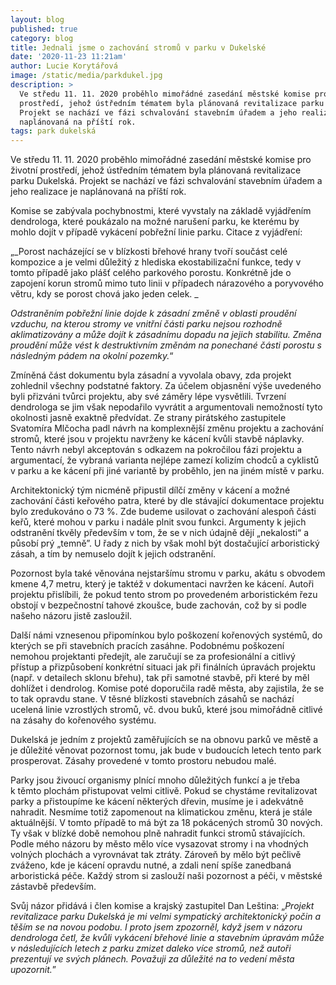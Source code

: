 ```yaml
---
layout: blog
published: true
category: blog
title: Jednali jsme o zachování stromů v parku v Dukelské
date: '2020-11-23 11:21am'
author: Lucie Korytářová
image: /static/media/parkdukel.jpg
description: >
  Ve středu 11. 11. 2020 proběhlo mimořádné zasedání městské komise pro životní
  prostředí, jehož ústředním tématem byla plánovaná revitalizace parku Dukelská.
  Projekt se nachází ve fázi schvalování stavebním úřadem a jeho realizace je
  naplánovaná na příští rok.
tags: park dukelská
---
```

Ve středu 11. 11. 2020 proběhlo mimořádné zasedání městské komise pro životní prostředí, jehož ústředním tématem byla plánovaná revitalizace parku Dukelská. Projekt se nachází ve fázi schvalování stavebním úřadem a jeho realizace je naplánovaná na příští rok.

Komise se zabývala pochybnostmi, které vyvstaly na základě vyjádřením dendrologa, které poukázalo na možné narušení parku, ke kterému by mohlo dojít v případě vykácení pobřežní linie parku. Citace z vyjádření:

„_Porost nacházející se v blízkosti břehové hrany tvoří součást celé kompozice a je velmi důležitý z hlediska ekostabilizační funkce, tedy v tomto případě jako plášť celého parkového porostu. Konkrétně jde o zapojení korun stromů mimo tuto linii v případech nárazového a poryvového větru, kdy se porost chová jako jeden celek._

_Odstraněním pobřežní linie dojde k zásadní změně v oblasti proudění vzduchu, na kterou stromy ve vnitřní části parku nejsou rozhodně aklimatizovány a může dojít k zásadnímu dopadu na jejich stabilitu. Změna proudění může vést k destruktivním změnám na ponechané části porostu s následným pádem na okolní pozemky._“

Zmíněná část dokumentu byla zásadní a vyvolala obavy, zda projekt zohlednil všechny podstatné faktory. Za účelem objasnění výše uvedeného byli přizváni tvůrci projektu, aby své záměry lépe vysvětlili. Tvrzení dendrologa se jim však nepodařilo vyvrátit a argumentovali nemožností tyto okolnosti jasně exaktně předvídat. Ze strany pirátského zastupitele Svatomíra Mlčocha padl návrh na komplexnější změnu projektu a zachování stromů, které jsou v projektu navrženy ke kácení kvůli stavbě náplavky. Tento návrh nebyl akceptován s odkazem na pokročilou fázi projektu a argumentací, že vybraná varianta nejlépe zamezí kolizím chodců a cyklistů v parku a ke kácení při jiné variantě by proběhlo, jen na jiném místě v parku.

Architektonický tým nicméně připustil dílčí změny v kácení a možné zachování části keřového patra, které by dle stávající dokumentace projektu bylo zredukováno o 73 %. Zde budeme usilovat o zachování alespoň části keřů, které mohou v parku i nadále plnit svou funkci. Argumenty k jejich odstranění tkvěly především v tom, že se v nich údajně dějí „nekalosti“ a působí prý „temně”. U řady z nich by však mohl být dostačující arboristický zásah, a tím by nemuselo dojít k jejich odstranění.

Pozornost byla také věnována nejstaršímu stromu v parku, akátu s obvodem kmene 4,7 metru, který je taktéž v dokumentaci navržen ke kácení. Autoři projektu přislíbili, že pokud tento strom po provedeném arboristickém řezu obstojí v bezpečnostní tahové zkoušce, bude zachován, což by si podle našeho názoru jistě zasloužil.

Další námi vznesenou připomínkou bylo poškození kořenových systémů, do kterých se při stavebních pracích zasáhne. Podobnému poškození nemohou projektanti předejít, ale zaručují se za profesionální a citlivý přístup a přizpůsobení konkrétní situaci jak při finálních úpravách projektu (např. v detailech sklonu břehu), tak při samotné stavbě, při které by měl dohlížet i dendrolog. Komise poté doporučila radě města, aby zajistila, že se to tak opravdu stane. V těsné blízkosti stavebních zásahů se nachází ucelená linie vzrostlých stromů, vč. dvou buků, které jsou mimořádně citlivé na zásahy do kořenového systému.

Dukelská je jedním z projektů zaměřujících se na obnovu parků ve městě a je důležité věnovat pozornost tomu, jak bude v budoucích letech tento park prosperovat. Zásahy provedené v tomto prostoru nebudou malé.

Parky jsou živoucí organismy plnící mnoho důležitých funkcí a je třeba k těmto plochám přistupovat velmi citlivě. Pokud se chystáme revitalizovat parky a přistoupíme ke kácení některých dřevin, musíme je i adekvátně nahradit. Nesmíme totiž zapomenout na klimatickou změnu, která je stále aktuálnější. V tomto případě to má být za 18 pokácených stromů 30 nových. Ty však v blízké době nemohou plně nahradit funkci stromů stávajících. Podle mého názoru by město mělo více vysazovat stromy i na vhodných volných plochách a vyrovnávat tak ztráty. Zároveň by mělo být pečlivě zváženo, kde je kácení opravdu nutné, a zdali není spíše zanedbaná arboristická péče. Každý strom si zaslouží naši pozornost a péči, v městské zástavbě především.

Svůj názor přidává i člen komise a krajský zastupitel Dan Leština: „_Projekt revitalizace parku Dukelská je mi velmi sympatický architektonický počin a těším se na novou podobu. I proto jsem zpozorněl, když jsem v názoru dendrologa četl, že kvůli vykácení břehové linie a stavebním úpravám může v následujících letech z parku zmizet daleko více stromů, než autoři prezentují ve svých plánech. Považuji za důležité na to vedení města upozornit._”
